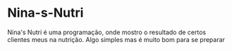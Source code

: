 # Nina-s-Nutri 

Nina's Nutri é uma programação, onde mostro o resultado de certos clientes meus na nutrição. Algo simples mas é muito bom para se preparar
